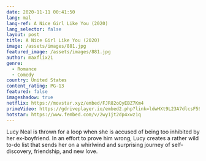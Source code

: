 ```yaml
---
date: 2020-11-11 00:41:50
lang: mal
lang-ref: A Nice Girl Like You (2020)
lang_selector: false
layout: post
title: A Nice Girl Like You (2020)
image: /assets/images/881.jpg
featured_image: /assets/images/881.jpg
author: maxflix21
genre:
  - Romance
  - Comedy
country: United States
content_rating: PG-13
featured: false
imageshadow: true
netflix: https://movstar.xyz/embed/FJR82oQyEBZ7Km4
primeVideo: https://gdriveplayer.io/embed2.php?link=ldwHXt9L23A7dlcsF5969w2aEpvLubvXwxrQpFkygJ4w1%252By5UsE55oZSNYEO09qW4Be04ObZNev5%252Fun4Vew1p%252FPJcE%252F32KRSwWMWo47Ey7Pzm1g2jy8Xr5g9sd7i3xaFpdZDPIP1xc%252FjXHzGEL5wtjyk0pp1xuAHmIsEuIXjUVDa7YnGkBtmpPxwtqFokIWjE%253D
hotstar: https://www.fembed.com/v/2wy1jt2dp4xwz1q
---
```

Lucy Neal is thrown for a loop when she is accused of being too inhibited by her ex-boyfriend. In an effort to prove him wrong, Lucy creates a rather wild to-do list that sends her on a whirlwind and surprising journey of self-discovery, friendship, and new love.